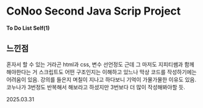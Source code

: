# CoNoo Second Java Scrip Project

**To Do List Self(1)**

## **느낀점**
혼자서 할 수 있는 거라곤 html과 css, 변수 선언정도
근데 그 마저도 지피티쌤과 함께 해야한다는 거
스크립트도 어떤 구조인지는 이해하고 있느나 
막상 코드를 작성하기에는 어려움이 있음.
강의를 들은지 며칠이 지나고 하다보니
기억이 가물가물한 이유도 있음.
코누나가 3번정도 반복해서 해보라고 하셨지만
3번보다 더 많이 작성해봐야할 듯.

2025.03.31
